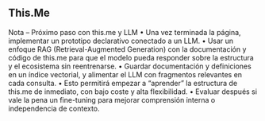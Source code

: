 ## This.Me
 Nota – Próximo paso con this.me y LLM
	•	Una vez terminada la página, implementar un prototipo declarativo conectado a un LLM.
	•	Usar un enfoque RAG (Retrieval-Augmented Generation) con la documentación y código de this.me para que el modelo pueda responder sobre la estructura y el ecosistema sin reentrenarse.
	•	Guardar documentación y definiciones en un índice vectorial, y alimentar el LLM con fragmentos relevantes en cada consulta.
	•	Esto permitirá empezar a “aprender” la estructura de this.me de inmediato, con bajo coste y alta flexibilidad.
	•	Evaluar después si vale la pena un fine-tuning para mejorar comprensión interna o independencia de contexto.